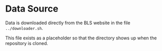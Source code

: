 # Data Source

Data is downloaded directly from the BLS website in the file `../downloader.sh`.

This file exists as a placeholder so that the directory shows up when the repository is cloned.
